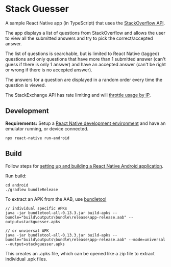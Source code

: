 # Stack Guesser
A sample React Native app (in TypeScript) that uses the [StackOverflow API](https://api.stackexchange.com/docs).

The app displays a list of questions from StackOverflow and allows the user to view all the submitted answers and try to pick the correct/accepted answer.

The list of questions is searchable, but is limited to React Native (tagged) questions and only questions that have more than 1 submitted answer (can't guess if there is only 1 answer) and have an accepted answer (can't be right or wrong if there is no accepted answer).

The answers for a question are displayed in a random order every time the question is viewed.

The StackExchange API has rate limiting and will [throttle usage by IP](https://api.stackexchange.com/docs/throttle).

## Development
**Requirements:** Setup a [React Native development environment](https://reactnative.dev/docs/getting-started) and have an emulator running, or device connected.  
```
npx react-native run-android
```

## Build
Follow steps for [setting up and building a React Native Android application](https://reactnative.dev/docs/signed-apk-android).

Run build:
```
cd android
./gradlew bundleRelease
```

To extract an APK from the AAB, use [bundletool](https://developer.android.com/studio/command-line/bundletool)


```
// individual specific APKs
java -jar bundletool-all-0.13.3.jar build-apks --bundle="build\outputs\bundle\release\app-release.aab" --output=stackguesser.apks

// or unviersal APK
java -jar bundletool-all-0.13.3.jar build-apks --bundle="build\outputs\bundle\release\app-release.aab" --mode=universal --output=stackguesser.apks 
```

This creates an .apks file, which can be opened like a zip file to extract individual .apk files.

